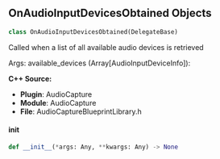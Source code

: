 ## OnAudioInputDevicesObtained Objects

```python
class OnAudioInputDevicesObtained(DelegateBase)
```

Called when a list of all available audio devices is retrieved

Args:
    available_devices (Array[AudioInputDeviceInfo]):

**C++ Source:**

- **Plugin**: AudioCapture
- **Module**: AudioCapture
- **File**: AudioCaptureBlueprintLibrary.h

<a id="unreal.OnAudioInputDevicesObtained.__init__"></a>

#### __init__

```python
def __init__(*args: Any, **kwargs: Any) -> None
```

<a id="unreal.OnContentInstallFailed"></a>